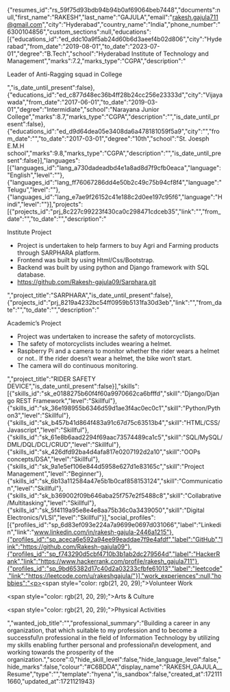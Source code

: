 {"resumes_id":"rs_59f75d93bdb94b94b0af69064beb7448","documents":null,"first_name":"RAKESH","last_name":"GAJULA","email":"rakesh.gajula711@gmail.com","city":"Hyderabad","country_name":"India","phone_number":"6300104856","custom_sections":null,"educations":[{"educations_id":"ed_ddc10a9f5ab24d60b6d3aeef4b02d806","city":"Hyderabad","from_date":"2019-08-01","to_date":"2023-07-01","degree":"B.Tech","school":"Hyderabad Institute of Technology and Management","marks":7.2,"marks_type":"CGPA","description":"<p>Leader of Anti-Ragging squad in College</p>","is_date_until_present":false},{"educations_id":"ed_c877d48ec36b4ff28b24cc256e23333d","city":"Vijayawada","from_date":"2017-06-01","to_date":"2019-03-01","degree":"Intermidiate","school":"Narayana Junior College","marks":8.7,"marks_type":"CGPA","description":"","is_date_until_present":false},{"educations_id":"ed_d9d64dea05e3408da6a478181059f5a9","city":"","from_date":"","to_date":"2017-03-01","degree":"10th","school":"St. Joesph E.M.H school","marks":9.8,"marks_type":"CGPA","description":"","is_date_until_present":false}],"languages":[{"languages_id":"lang_a730dadeadbd4e1a8ad8d7f9cfb0eaca","language":"English","level":""},{"languages_id":"lang_ff76067286dd4e50b2c49c75b94cf8f4","language":"Telugu","level":""},{"languages_id":"lang_e7ae9f26152c41e188c2d0ee197c95f6","language":"Hindi","level":""}],"projects":[{"projects_id":"prj_8c227c99223f430ca0c298471cdceb35","link":"","from_date":"","to_date":"","description":"<p>Institute Project</p><ul><li>Project is undertaken to help farmers to buy Agri and Farming products through SARPHARA platform.</li><li>Frontend was built by using Html/Css/Bootstrap.</li><li>Backend was built by using python and Django framework with SQL database.</li><li>https://github.com/Rakesh-gajula09/Sarphara.git</li></ul>","project_title":"SARPHARA","is_date_until_present":false},{"projects_id":"prj_8219a4232bc54ff0959b5131fa30d3eb","link":"","from_date":"","to_date":"","description":"<p>Academic’s Project</p><ul><li>Project was undertaken to increase the safety of motorcyclists.</li><li>The safety of motorcyclists includes wearing a helmet.</li><li>Raspberry Pi and a camera to monitor whether the rider wears a helmet or not.. If the rider doesn’t wear a helmet, the bike won’t start.</li><li>The camera will do continuous monitoring. </li></ul>","project_title":"RIDER SAFETY DEVICE","is_date_until_present":false}],"skills":[{"skills_id":"sk_e0188275b60f4f60a9970662ca6bfffd","skill":"Django/Django REST Framework","level":"Skillful"},{"skills_id":"sk_36e198955b6346d59d1ae3f4ac0ec0c1","skill":"Python/Python3","level":"Skillful"},{"skills_id":"sk_b457b41d864f483a91c67d75c63513b4","skill":"HTML/CSS/Javascript","level":"Skillful"},{"skills_id":"sk_61e8b6aad2294f69aac73574489ca1c5","skill":"SQL/MySQL/DML/DQL/DCL/CRUD","level":"Skillful"},{"skills_id":"sk_426dfd92ba4d4afa817e0207192d2a10","skill":"OOPs concepts/DSA","level":"Skillful"},{"skills_id":"sk_9a1e5ef106e844d5958e627d1e83165c","skill":"Project Management","level":"Beginner"},{"skills_id":"sk_6b13a112584a47e5b1b0caf858153124","skill":"Communication","level":"Skillful"},{"skills_id":"sk_b369002f09b646aba25f757e2f5488c8","skill":"Collabrative/Multitasking","level":"Skillful"},{"skills_id":"sk_5f4119a95e8e4e8aa75b36c0a3439050","skill":"Digital Electronics/VLSI","level":"Skillful"}],"social_profiles":[{"profiles_id":"sp_6d83ef093e224a7a9699e0697d031066","label":"Linkedin","link":"www.linkedin.com/in/rakesh-gajula-2446a1215"},{"profiles_id":"sp_aceca6e592a94ee99eaddae7f9e4afdf","label":"GitHub","link":"https://github.com/Rakesh-gajula09"},{"profiles_id":"sp_f743290d5cbf4710b3b1ab2dc279564d","label":"HackerRank","link":"https://www.hackerrank.com/profile/rakesh_gajula711"},{"profiles_id":"sp_9bd65382d17c40d2a03233cfbfe61013","label":"leetcode","link":"https://leetcode.com/u/rakeshgajula/"}],"work_experiences":null,"hobbies":"<p><span style=\"color: rgb(21, 20, 29);\">Volunteer Work&nbsp;</span></p><p><span style=\"color: rgb(21, 20, 29);\">Arts &amp; Culture</span></p><p><span style=\"color: rgb(21, 20, 29);\">﻿Physical Activities</span></p>","wanted_job_title":"","professional_summary":"Building a career in any organization, that which suitable to my profession and to become a successful\n professional in the field of Information Technology by utilizing my skills enabling further personal and professional\n development, and working towards the prosperity of the organization.","score":0,"hide_skill_level":false,"hide_language_level":false,"hide_marks":false,"colour":"#C6BDDA","display_name":"RAKESH_GAJULA__Resume","type":"","template":"hyena","is_sandbox":false,"created_at":1721111660,"updated_at":1721121943}
